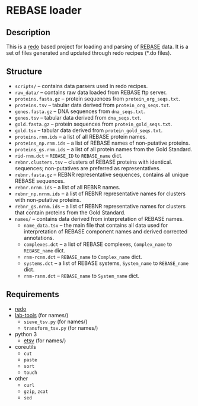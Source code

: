 # REBASE loader

## Description

This is a [redo](https://redo.readthedocs.io) based project for loading and
parsing of [REBASE](http://rebase.neb.com) data.
It is a set of files generated and updated through redo recipes (\*.do files).

## Structure

 *  `scripts/` – contains data parsers used in redo recipes.
 *  `raw_data/` – contains raw data loaded from REBASE ftp server.
 *  `proteins.fasta.gz` – protein sequences from `protein_org_seqs.txt`.
 *  `proteins.tsv` – tabular data derived from `protein_org_seqs.txt`.
 *  `genes.fasta.gz` – DNA sequences from `dna_seqs.txt`.
 *  `genes.tsv` – tabular data derived from `dna_seqs.txt`.
 *  `gold.fasta.gz` – protein sequences from `protein_gold_seqs.txt`.
 *  `gold.tsv` – tabular data derived from `protein_gold_seqs.txt`.
 *  `proteins.rnm.ids` – a list of all REBASE protein names.
 *  `proteins_np.rnm.ids` – a list of REBASE names of non-putative proteins.
 *  `proteins_gs.rnm.ids` – a list of all protein names from the Gold Standard.
 *  `rid-rnm.dct` – `REBASE_ID` to `REBASE_name` dict.
 *  `rebnr.clusters.tsv` – clusters of REBASE proteins with identical.
    sequences; non-putatives are preferred as representatives.
 *  `rebnr.fasta.gz` – REBNR representative sequences, contains all
    unique REBASE sequences.
 *  `rebnr.nrnm.ids` – a list of all REBNR names.
 *  `rebnr_np.nrnm.ids` – a list of REBNR representative names for clusters
     with non-putative proteins.
 *  `rebnr_gs.nrnm.ids` – a list of REBNR representative names for clusters
     that contain proteins from the Gold Standard.
 *  `names/` – contains data derived from interpretation of REBASE names.
     *  `name_data.tsv` – the main file that contains all data used for
        interpretation of REBASE component names and derived corrected
        annotations.
     *  `complexes.dct` – a list of REBASE complexes, `Complex_name` to
        `REBASE_name` dict.
     *  `rnm-rcnm.dct` – `REBASE_name` to `Complex_name` dict.
     *  `systems.dct` – a list of REBASE systems, `System_name` to
        `REBASE_name` dict.
     *  `rnm-rsnm.dct` – `REBASE_name` to `System_name` dict.

## Requirements

 *  [redo](https://redo.readthedocs.io)
 *  [lab-tools](https://github.com/isrusin/lab-tools) (for names/)
     -  `sieve_tsv.py` (for names/)
     -  `transform_tsv.py` (for names/)
 *  python 3
     -  [etsv](https://github.com/isrusin/etsv) (for names/)
 *  coreutils
     -  `cut`
     -  `paste`
     -  `sort`
     -  `touch`
 *  other
     -  `curl`
     -  `gzip`, `zcat`
     -  `sed`
